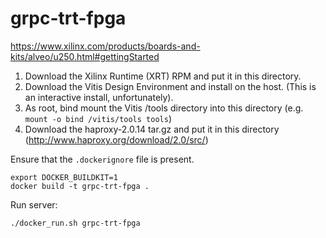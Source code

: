 # grpc-trt-fpga


https://www.xilinx.com/products/boards-and-kits/alveo/u250.html#gettingStarted

1. Download the Xilinx Runtime (XRT) RPM and put it in this directory.
2. Download the Vitis Design Environment and install on the host. (This is an interactive install, unfortunately).
3. As root, bind mount the Vitis /tools directory into this directory (e.g. `mount -o bind /vitis/tools tools`)
4. Download the haproxy-2.0.14 tar.gz and put it in this directory (http://www.haproxy.org/download/2.0/src/)

Ensure that the `.dockerignore` file is present.

```
export DOCKER_BUILDKIT=1 
docker build -t grpc-trt-fpga .
```

Run server:
```
./docker_run.sh grpc-trt-fpga
```



